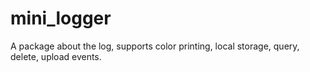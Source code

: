 # mini_logger

A package about the log, supports color printing, local storage, query, delete, upload events.



